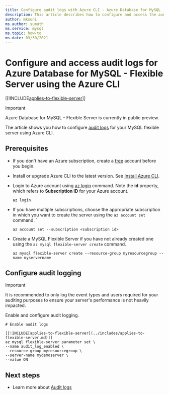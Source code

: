 ```yaml
---
title: Configure audit logs with Azure CLI - Azure Database for MySQL - Flexible Server
description: This article describes how to configure and access the audit logs in Azure Database for MySQL Flexible Server from the Azure CLI.
author: mksuni
ms.author: sumuth
ms.service: mysql
ms.topic: how-to
ms.date: 03/30/2021
---
```


# Configure and access audit logs for Azure Database for MySQL - Flexible Server using the Azure CLI

[[!INCLUDE[applies-to-flexible-server](../includes/applies-to-flexible-server.md)]]

> [!IMPORTANT]
> Azure Database for MySQL - Flexible Server is currently in public preview.

The article shows you how to configure [audit logs](concepts-audit-logs.md) for your MySQL flexible server using Azure CLI.

## Prerequisites

- If you don't have an Azure subscription, create a [free](https://azure.microsoft.com/free/) account before you begin.
- Install or upgrade Azure CLI to the latest version. See [Install Azure CLI](/cli/azure/install-azure-cli).
-  Login to Azure account using [az login](/cli/azure/reference-index#az_login) command. Note the **id** property, which refers to **Subscription ID** for your Azure account.

    ```azurecli-interactive
    az login
    ````

- If you have multiple subscriptions, choose the appropriate subscription in which you want to create the server using the ```az account set``` command.
`
    ```azurecli
    az account set --subscription <subscription id>
    ```

- Create a MySQL Flexible Server if you have not already created one using the ```az mysql flexible-server create``` command.

    ```azurecli
    az mysql flexible-server create --resource-group myresourcegroup --name myservername
    ```

## Configure audit logging

>[!IMPORTANT]
> It is recommended to only log the event types and users required for your auditing purposes to ensure your server's performance is not heavily impacted.

Enable and configure audit logging.

```azurecli
# Enable audit logs

[[!INCLUDE[applies-to-flexible-server](../includes/applies-to-flexible-server.md)]]
az mysql flexible-server parameter set \
--name audit_log_enabled \
--resource-group myresourcegroup \
--server-name mydemoserver \
--value ON
```

## Next steps
- Learn more about [Audit logs](concepts-audit-logs.md)
